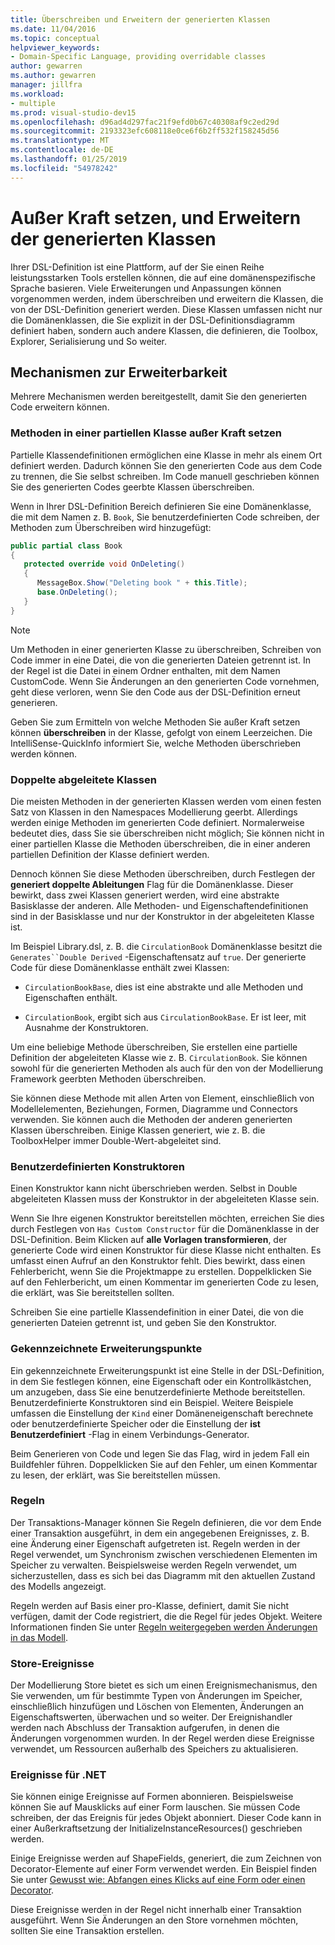 ```yaml
---
title: Überschreiben und Erweitern der generierten Klassen
ms.date: 11/04/2016
ms.topic: conceptual
helpviewer_keywords:
- Domain-Specific Language, providing overridable classes
author: gewarren
ms.author: gewarren
manager: jillfra
ms.workload:
- multiple
ms.prod: visual-studio-dev15
ms.openlocfilehash: d96ad4d297fac21f9efd0b67c40308af9c2ed29d
ms.sourcegitcommit: 2193323efc608118e0ce6f6b2ff532f158245d56
ms.translationtype: MT
ms.contentlocale: de-DE
ms.lasthandoff: 01/25/2019
ms.locfileid: "54978242"
---
```

# <a name="override-and-extend-the-generated-classes"></a>Außer Kraft setzen, und Erweitern der generierten Klassen

Ihrer DSL-Definition ist eine Plattform, auf der Sie einen Reihe leistungsstarken Tools erstellen können, die auf eine domänenspezifische Sprache basieren. Viele Erweiterungen und Anpassungen können vorgenommen werden, indem überschreiben und erweitern die Klassen, die von der DSL-Definition generiert werden. Diese Klassen umfassen nicht nur die Domänenklassen, die Sie explizit in der DSL-Definitionsdiagramm definiert haben, sondern auch andere Klassen, die definieren, die Toolbox, Explorer, Serialisierung und So weiter.

## <a name="extensibility-mechanisms"></a>Mechanismen zur Erweiterbarkeit

Mehrere Mechanismen werden bereitgestellt, damit Sie den generierten Code erweitern können.

### <a name="override-methods-in-a-partial-class"></a>Methoden in einer partiellen Klasse außer Kraft setzen

Partielle Klassendefinitionen ermöglichen eine Klasse in mehr als einem Ort definiert werden. Dadurch können Sie den generierten Code aus dem Code zu trennen, die Sie selbst schreiben. Im Code manuell geschrieben können Sie des generierten Codes geerbte Klassen überschreiben.

Wenn in Ihrer DSL-Definition Bereich definieren Sie eine Domänenklasse, die mit dem Namen z. B. `Book`, Sie benutzerdefinierten Code schreiben, der Methoden zum Überschreiben wird hinzugefügt:

```csharp
public partial class Book
{
   protected override void OnDeleting()
   {
      MessageBox.Show("Deleting book " + this.Title);
      base.OnDeleting();
   }
}
```

> [!NOTE]
> Um Methoden in einer generierten Klasse zu überschreiben, Schreiben von Code immer in eine Datei, die von die generierten Dateien getrennt ist. In der Regel ist die Datei in einem Ordner enthalten, mit dem Namen CustomCode. Wenn Sie Änderungen an den generierten Code vornehmen, geht diese verloren, wenn Sie den Code aus der DSL-Definition erneut generieren.

Geben Sie zum Ermitteln von welche Methoden Sie außer Kraft setzen können **überschreiben** in der Klasse, gefolgt von einem Leerzeichen. Die IntelliSense-QuickInfo informiert Sie, welche Methoden überschrieben werden können.

### <a name="double-derived-classes"></a>Doppelte abgeleitete Klassen

Die meisten Methoden in der generierten Klassen werden vom einen festen Satz von Klassen in den Namespaces Modellierung geerbt. Allerdings werden einige Methoden im generierten Code definiert. Normalerweise bedeutet dies, dass Sie sie überschreiben nicht möglich; Sie können nicht in einer partiellen Klasse die Methoden überschreiben, die in einer anderen partiellen Definition der Klasse definiert werden.

Dennoch können Sie diese Methoden überschreiben, durch Festlegen der **generiert doppelte Ableitungen** Flag für die Domänenklasse. Dieser bewirkt, dass zwei Klassen generiert werden, wird eine abstrakte Basisklasse der anderen. Alle Methoden- und Eigenschaftendefinitionen sind in der Basisklasse und nur der Konstruktor in der abgeleiteten Klasse ist.

Im Beispiel Library.dsl, z. B. die `CirculationBook` Domänenklasse besitzt die `Generates``Double Derived` -Eigenschaftensatz auf `true`. Der generierte Code für diese Domänenklasse enthält zwei Klassen:

-   `CirculationBookBase`, dies ist eine abstrakte und alle Methoden und Eigenschaften enthält.

-   `CirculationBook`, ergibt sich aus `CirculationBookBase`. Er ist leer, mit Ausnahme der Konstruktoren.

Um eine beliebige Methode überschreiben, Sie erstellen eine partielle Definition der abgeleiteten Klasse wie z. B. `CirculationBook`. Sie können sowohl für die generierten Methoden als auch für den von der Modellierung Framework geerbten Methoden überschreiben.

Sie können diese Methode mit allen Arten von Element, einschließlich von Modellelementen, Beziehungen, Formen, Diagramme und Connectors verwenden. Sie können auch die Methoden der anderen generierten Klassen überschreiben. Einige Klassen generiert, wie z. B. die ToolboxHelper immer Double-Wert-abgeleitet sind.

### <a name="custom-constructors"></a>Benutzerdefinierten Konstruktoren

Einen Konstruktor kann nicht überschrieben werden. Selbst in Double abgeleiteten Klassen muss der Konstruktor in der abgeleiteten Klasse sein.

Wenn Sie Ihre eigenen Konstruktor bereitstellen möchten, erreichen Sie dies durch Festlegen von `Has Custom Constructor` für die Domänenklasse in der DSL-Definition. Beim Klicken auf **alle Vorlagen transformieren**, der generierte Code wird einen Konstruktor für diese Klasse nicht enthalten. Es umfasst einen Aufruf an den Konstruktor fehlt. Dies bewirkt, dass einen Fehlerbericht, wenn Sie die Projektmappe zu erstellen. Doppelklicken Sie auf den Fehlerbericht, um einen Kommentar im generierten Code zu lesen, die erklärt, was Sie bereitstellen sollten.

Schreiben Sie eine partielle Klassendefinition in einer Datei, die von die generierten Dateien getrennt ist, und geben Sie den Konstruktor.

### <a name="flagged-extension-points"></a>Gekennzeichnete Erweiterungspunkte

Ein gekennzeichnete Erweiterungspunkt ist eine Stelle in der DSL-Definition, in dem Sie festlegen können, eine Eigenschaft oder ein Kontrollkästchen, um anzugeben, dass Sie eine benutzerdefinierte Methode bereitstellen. Benutzerdefinierte Konstruktoren sind ein Beispiel. Weitere Beispiele umfassen die Einstellung der `Kind` einer Domäneneigenschaft berechnete oder benutzerdefinierte Speicher oder die Einstellung der **ist Benutzerdefiniert** -Flag in einem Verbindungs-Generator.

Beim Generieren von Code und legen Sie das Flag, wird in jedem Fall ein Buildfehler führen. Doppelklicken Sie auf den Fehler, um einen Kommentar zu lesen, der erklärt, was Sie bereitstellen müssen.

### <a name="rules"></a>Regeln

Der Transaktions-Manager können Sie Regeln definieren, die vor dem Ende einer Transaktion ausgeführt, in dem ein angegebenen Ereignisses, z. B. eine Änderung einer Eigenschaft aufgetreten ist. Regeln werden in der Regel verwendet, um Synchronism zwischen verschiedenen Elementen im Speicher zu verwalten. Beispielsweise werden Regeln verwendet, um sicherzustellen, dass es sich bei das Diagramm mit den aktuellen Zustand des Modells angezeigt.

Regeln werden auf Basis einer pro-Klasse, definiert, damit Sie nicht verfügen, damit der Code registriert, die die Regel für jedes Objekt. Weitere Informationen finden Sie unter [Regeln weitergegeben werden Änderungen in das Modell](../modeling/rules-propagate-changes-within-the-model.md).

### <a name="store-events"></a>Store-Ereignisse

Der Modellierung Store bietet es sich um einen Ereignismechanismus, den Sie verwenden, um für bestimmte Typen von Änderungen im Speicher, einschließlich hinzufügen und Löschen von Elementen, Änderungen an Eigenschaftswerten, überwachen und so weiter. Der Ereignishandler werden nach Abschluss der Transaktion aufgerufen, in denen die Änderungen vorgenommen wurden. In der Regel werden diese Ereignisse verwendet, um Ressourcen außerhalb des Speichers zu aktualisieren.

### <a name="net-events"></a>Ereignisse für .NET

Sie können einige Ereignisse auf Formen abonnieren. Beispielsweise können Sie auf Mausklicks auf einer Form lauschen. Sie müssen Code schreiben, der das Ereignis für jedes Objekt abonniert. Dieser Code kann in einer Außerkraftsetzung der InitializeInstanceResources() geschrieben werden.

Einige Ereignisse werden auf ShapeFields, generiert, die zum Zeichnen von Decorator-Elemente auf einer Form verwendet werden. Ein Beispiel finden Sie unter [Gewusst wie: Abfangen eines Klicks auf eine Form oder einen Decorator](../modeling/how-to-intercept-a-click-on-a-shape-or-decorator.md).

Diese Ereignisse werden in der Regel nicht innerhalb einer Transaktion ausgeführt. Wenn Sie Änderungen an den Store vornehmen möchten, sollten Sie eine Transaktion erstellen.